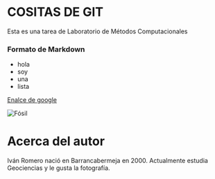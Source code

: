 # COSITAS DE GIT
Esta es una tarea de Laboratorio de Métodos Computacionales

### Formato de Markdown

* hola
* soy
* una 
* lista

[Enalce de google](https://es.wikipedia.org/wiki/F%C3%B3sil)

![Fósil](https://upload.wikimedia.org/wikipedia/commons/7/7a/Smilodon_californicus.jpg)

# Acerca del autor
Iván Romero nació en Barrancabermeja en 2000. Actualmente estudia Geociencias y le gusta la fotografía.
